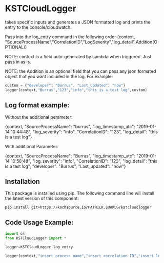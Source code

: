 # KSTCloudLogger

takes specific inputs and generates a JSON formatted log and prints the entry to the console/cloudwatch.

Pass into the log_entry command in the following order (context, "SourceProcessName","CorrelationID","LogSeverity","log_detail",Addition(OPTIONAL))

NOTE: context is a field auto-generated by Lambda when triggered. Just pass in as is.

NOTE: the Addition is an optional field that you can pass any json formated object that you want included in the log. For example:

```Python
custom = {"developer": "Burrus", "Last_updated": "now"}
logger(context,"Burrus","123","info","this is a test log",custom)
```

## Log format example:
Without the additional perameter:

{context, "SourceProcessName": "burrus", "log_timestamp_utc": "2019-01-14 10:44:48", "log_severity": "info", "CorrelationID": "123", "log_detail": "this is a test log"} 

With additional Parameter:

{context, "SourceProcessName": "Burrus", "log_timestamp_utc": "2019-01-14 10:58:48", "log_severity": "info", "CorrelationID": "123", "log_detail": "this is a test log", "developer": "Burrus", "Last_updated": "now"}

## Installation
This package is installed using pip.  The following command line will install the latest version of this component:

```
pip install git+https://kochsource.io/PATRICK.BURRUS/kstcloudlogger
```


## Code Usage Example:
```Python
import os
from KSTCloudLogger import *

logger=KSTCloudLogger.log_entry

logger(context,"insert process name","insert correlation ID","insert log severity","insert log message")
```